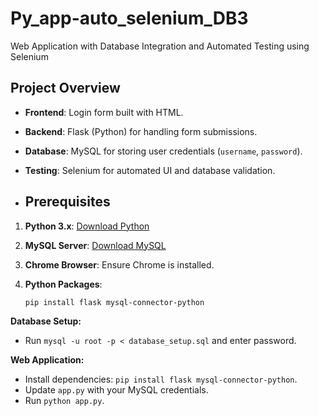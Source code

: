 # Py_app-auto_selenium_DB3
Web Application with Database Integration and Automated Testing using Selenium

## Project Overview
- **Frontend**: Login form built with HTML.
- **Backend**: Flask (Python) for handling form submissions.
- **Database**: MySQL for storing user credentials (`username`, `password`).
- **Testing**: Selenium for automated UI and database validation.

- ## Prerequisites
1. **Python 3.x**: [Download Python](https://www.python.org/downloads/)
2. **MySQL Server**: [Download MySQL](https://dev.mysql.com/downloads/mysql/)
3. **Chrome Browser**: Ensure Chrome is installed.

5. **Python Packages**:
   ```bash
   pip install flask mysql-connector-python
 **Database Setup:**
   - Run `mysql -u root -p < database_setup.sql` and enter password.

 **Web Application:**
   - Install dependencies: `pip install flask mysql-connector-python`.
   - Update `app.py` with your MySQL credentials.
   - Run `python app.py`.
